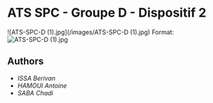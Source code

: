 # ATS SPC - Groupe D - Dispositif 2



![ATS-SPC-D (1).jpg](/images/ATS-SPC-D (1).jpg)
Format: ![ATS-SPC-D (1).jpg](url)




## Authors

* *ISSA Berivan*
* *HAMOUI Antoine*
* *SABA Chadi*


